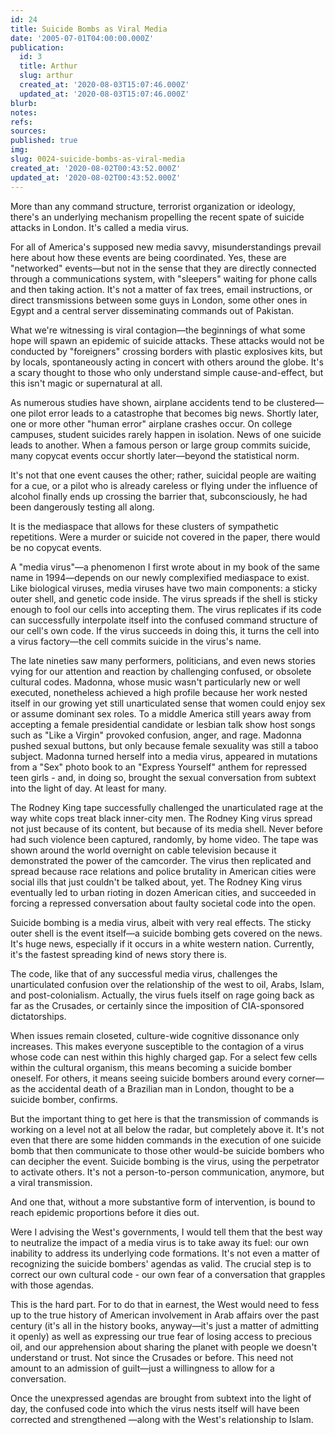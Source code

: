 ```yaml
---
id: 24
title: Suicide Bombs as Viral Media
date: '2005-07-01T04:00:00.000Z'
publication:
  id: 3
  title: Arthur
  slug: arthur
  created_at: '2020-08-03T15:07:46.000Z'
  updated_at: '2020-08-03T15:07:46.000Z'
blurb: 
notes: 
refs: 
sources: 
published: true
img: 
slug: 0024-suicide-bombs-as-viral-media
created_at: '2020-08-02T00:43:52.000Z'
updated_at: '2020-08-02T00:43:52.000Z'
---
```

More than any command structure, terrorist organization or ideology, there's an underlying mechanism propelling the recent spate of suicide attacks in London. It's called a media virus.

For all of America's supposed new media savvy, misunderstandings prevail here about how these events are being coordinated. Yes, these are "networked" events—but not in the sense that they are directly connected through a communications system, with "sleepers" waiting for phone calls and then taking action. It's not a matter of fax trees, email instructions, or direct transmissions between some guys in London, some other ones in Egypt and a central server disseminating commands out of Pakistan.

What we're witnessing is viral contagion—the beginnings of what some hope will spawn an epidemic of suicide attacks. These attacks would not be conducted by "foreigners" crossing borders with plastic explosives kits, but by locals, spontaneously acting in concert with others around the globe. It's a scary thought to those who only understand simple cause-and-effect, but this isn't magic or supernatural at all.

As numerous studies have shown, airplane accidents tend to be clustered—one pilot error leads to a catastrophe that becomes big news. Shortly later, one or more other "human error" airplane crashes occur. On college campuses, student suicides rarely happen in isolation. News of one suicide leads to another. When a famous person or large group commits suicide, many copycat events occur shortly later—beyond the statistical norm.

It's not that one event causes the other; rather, suicidal people are waiting for a cue, or a pilot who is already careless or flying under the influence of alcohol finally ends up crossing the barrier that, subconsciously, he had been dangerously testing all along.

It is the mediaspace that allows for these clusters of sympathetic repetitions. Were a murder or suicide not covered in the paper, there would be no copycat events.

A "media virus"—a phenomenon I first wrote about in my book of the same name in 1994—depends on our newly complexified mediaspace to exist. Like biological viruses, media viruses have two main components: a sticky outer shell, and genetic code inside. The virus spreads if the shell is sticky enough to fool our cells into accepting them. The virus replicates if its code can successfully interpolate itself into the confused command structure of our cell's own code. If the virus succeeds in doing this, it turns the cell into a virus factory—the cell commits suicide in the virus's name.

The late nineties saw many performers, politicians, and even news stories vying for our attention and reaction by challenging confused, or obsolete cultural codes. Madonna, whose music wasn't particularly new or well executed, nonetheless achieved a high profile because her work nested itself in our growing yet still unarticulated sense that women could enjoy sex or assume dominant sex roles. To a middle America still years away from accepting a female presidential candidate or lesbian talk show host songs such as "Like a Virgin" provoked confusion, anger, and rage. Madonna pushed sexual buttons, but only because female sexuality was still a taboo subject. Madonna turned herself into a media virus, appeared in mutations from a "Sex" photo book to an "Express Yourself" anthem for repressed teen girls - and, in doing so, brought the sexual conversation from subtext into the light of day. At least for many.

The Rodney King tape successfully challenged the unarticulated rage at the way white cops treat black inner-city men. The Rodney King virus spread not just because of its content, but because of its media shell. Never before had such violence been captured, randomly, by home video. The tape was shown around the world overnight on cable television because it demonstrated the power of the camcorder. The virus then replicated and spread because race relations and police brutality in American cities were social ills that just couldn't be talked about, yet. The Rodney King virus eventually led to urban rioting in dozen American cities, and succeeded in forcing a repressed conversation about faulty societal code into the open.

Suicide bombing is a media virus, albeit with very real effects. The sticky outer shell is the event itself—a suicide bombing gets covered on the news. It's huge news, especially if it occurs in a white western nation. Currently, it's the fastest spreading kind of news story there is.

The code, like that of any successful media virus, challenges the unarticulated confusion over the relationship of the west to oil, Arabs, Islam, and post-colonialism. Actually, the virus fuels itself on rage going back as far as the Crusades, or certainly since the imposition of CIA-sponsored dictatorships.

When issues remain closeted, culture-wide cognitive dissonance only increases. This makes everyone susceptible to the contagion of a virus whose code can nest within this highly charged gap. For a select few cells within the cultural organism, this means becoming a suicide bomber oneself. For others, it means seeing suicide bombers around every corner—as the accidental death of a Brazilian man in London, thought to be a suicide bomber, confirms.

But the important thing to get here is that the transmission of commands is working on a level not at all below the radar, but completely above it. It's not even that there are some hidden commands in the execution of one suicide bomb that then communicate to those other would-be suicide bombers who can decipher the event. Suicide bombing is the virus, using the perpetrator to activate others. It's not a person-to-person communication, anymore, but a viral transmission.

And one that, without a more substantive form of intervention, is bound to reach epidemic proportions before it dies out.

Were I advising the West's governments, I would tell them that the best way to neutralize the impact of a media virus is to take away its fuel: our own inability to address its underlying code formations. It's not even a matter of recognizing the suicide bombers' agendas as valid. The crucial step is to correct our own cultural code - our own fear of a conversation that grapples with those agendas.

This is the hard part. For to do that in earnest, the West would need to fess up to the true history of American involvement in Arab affairs over the past century (it's all in the history books, anyway—it's just a matter of admitting it openly) as well as expressing our true fear of losing access to precious oil, and our apprehension about sharing the planet with people we doesn't understand or trust. Not since the Crusades or before. This need not amount to an admission of guilt—just a willingness to allow for a conversation.

Once the unexpressed agendas are brought from subtext into the light of day, the confused code into which the virus nests itself will have been corrected and strengthened —along with the West's relationship to Islam.
